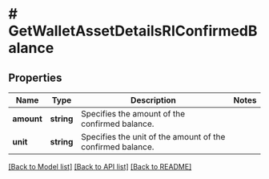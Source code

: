 # # GetWalletAssetDetailsRIConfirmedBalance

## Properties

Name | Type | Description | Notes
------------ | ------------- | ------------- | -------------
**amount** | **string** | Specifies the amount of the confirmed balance. |
**unit** | **string** | Specifies the unit of the amount of the confirmed balance. |

[[Back to Model list]](../../README.md#models) [[Back to API list]](../../README.md#endpoints) [[Back to README]](../../README.md)
